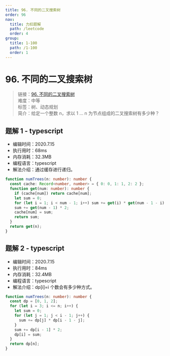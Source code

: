 ```yaml
---
title: 96. 不同的二叉搜索树
order: 96
nav:
  title: 力扣题解
  path: /leetcode
  order: 4
group:
  title: 1-100
  path: /1-100
  order: 1
---
```


# 96. 不同的二叉搜索树

> 链接：[96. 不同的二叉搜索树](https://leetcode-cn.com/problems/unique-binary-search-trees/)  
> 难度：中等  
> 标签：树、动态规划  
> 简介：给定一个整数 n，求以 1 ... n 为节点组成的二叉搜索树有多少种？

## 题解 1 - typescript

- 编辑时间：2020.7.15
- 执行用时：68ms
- 内存消耗：32.3MB
- 编程语言：typescript
- 解法介绍：通过缓存进行递归。

```typescript
function numTrees(n: number): number {
  const cache: Record<number, number> = { 0: 0, 1: 1, 2: 2 };
  function get(num: number): number {
    if (cache[num]) return cache[num];
    let sum = 0;
    for (let i = 1; i < num - 1; i++) sum += get(i) * get(num - 1 - i);
    sum += get(num - 1) * 2;
    cache[num] = sum;
    return sum;
  }
  return get(n);
}
```

## 题解 2 - typescript

- 编辑时间：2020.7.15
- 执行用时：84ms
- 内存消耗：32.4MB
- 编程语言：typescript
- 解法介绍：dp[i]=i 个数会有多少种方式。

```typescript
function numTrees(n: number): number {
  const dp = [0, 1, 2];
  for (let i = 3; i <= n; i++) {
    let sum = 0;
    for (let j = 1; j < i - 1; j++) {
      sum += dp[j] * dp[i - 1 - j];
    }
    sum += dp[i - 1] * 2;
    dp[i] = sum;
  }
  return dp[n];
}
```
